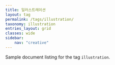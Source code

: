 ```yaml
---
title: 일러스트레이션
layout: tag
permalink: /tags/illustration/
taxonomy: illustration
entries_layout: grid
classes: wide
sidebar:
    nav: "creative"
---
```


Sample document listing for the tag `illustration`.
